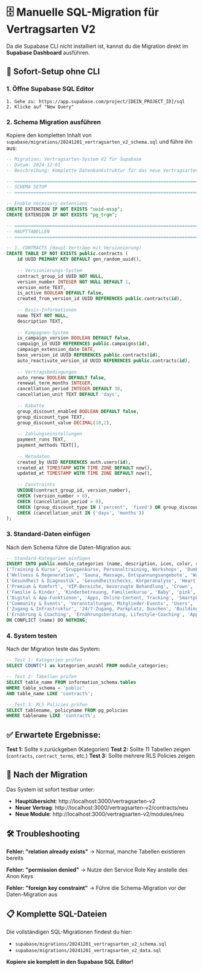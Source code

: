 # 🗄️ Manuelle SQL-Migration für Vertragsarten V2

Da die Supabase CLI nicht installiert ist, kannst du die Migration direkt im **Supabase Dashboard** ausführen.

## 🚀 Sofort-Setup ohne CLI

### 1. Öffne Supabase SQL Editor
```
1. Gehe zu: https://app.supabase.com/project/[DEIN_PROJECT_ID]/sql
2. Klicke auf "New Query"
```

### 2. Schema Migration ausführen
Kopiere den kompletten Inhalt von `supabase/migrations/20241201_vertragsarten_v2_schema.sql` und führe ihn aus:

```sql
-- Migration: Vertragsarten-System V2 für Supabase
-- Datum: 2024-12-01
-- Beschreibung: Komplette Datenbankstruktur für das neue Vertragsarten-System

-- ============================================================================
-- SCHEMA SETUP
-- ============================================================================

-- Enable necessary extensions
CREATE EXTENSION IF NOT EXISTS "uuid-ossp";
CREATE EXTENSION IF NOT EXISTS "pg_trgm";

-- ============================================================================
-- HAUPTTABELLEN
-- ============================================================================

-- 1. CONTRACTS (Haupt-Verträge mit Versionierung)
CREATE TABLE IF NOT EXISTS public.contracts (
    id UUID PRIMARY KEY DEFAULT gen_random_uuid(),
    
    -- Versionierungs-System
    contract_group_id UUID NOT NULL,
    version_number INTEGER NOT NULL DEFAULT 1,
    version_note TEXT,
    is_active BOOLEAN DEFAULT false,
    created_from_version_id UUID REFERENCES public.contracts(id),
    
    -- Basis-Informationen
    name TEXT NOT NULL,
    description TEXT,
    
    -- Kampagnen-System
    is_campaign_version BOOLEAN DEFAULT false,
    campaign_id UUID REFERENCES public.campaigns(id),
    campaign_extension_date DATE,
    base_version_id UUID REFERENCES public.contracts(id),
    auto_reactivate_version_id UUID REFERENCES public.contracts(id),
    
    -- Vertragsbedingungen
    auto_renew BOOLEAN DEFAULT false,
    renewal_term_months INTEGER,
    cancellation_period INTEGER DEFAULT 30,
    cancellation_unit TEXT DEFAULT 'days',
    
    -- Rabatte
    group_discount_enabled BOOLEAN DEFAULT false,
    group_discount_type TEXT,
    group_discount_value DECIMAL(10,2),
    
    -- Zahlungseinstellungen
    payment_runs TEXT,
    payment_methods TEXT[],
    
    -- Metadaten
    created_by UUID REFERENCES auth.users(id),
    created_at TIMESTAMP WITH TIME ZONE DEFAULT now(),
    updated_at TIMESTAMP WITH TIME ZONE DEFAULT now(),
    
    -- Constraints
    UNIQUE(contract_group_id, version_number),
    CHECK (version_number > 0),
    CHECK (cancellation_period > 0),
    CHECK (group_discount_type IN ('percent', 'fixed') OR group_discount_type IS NULL),
    CHECK (cancellation_unit IN ('days', 'months'))
);
```

### 3. Standard-Daten einfügen
Nach dem Schema führe die Daten-Migration aus:

```sql
-- Standard-Kategorien einfügen
INSERT INTO public.module_categories (name, description, icon, color, sort_order) VALUES
('Training & Kurse', 'Gruppenkurse, Personaltraining, Workshops', 'Dumbbell', 'blue', 1),
('Wellness & Regeneration', 'Sauna, Massage, Entspannungsangebote', 'Waves', 'teal', 2),
('Gesundheit & Diagnostik', 'Gesundheitschecks, Körperanalyse', 'Heart', 'red', 3),
('Premium & Komfort', 'VIP-Bereiche, bevorzugte Behandlung', 'Crown', 'yellow', 4),
('Familie & Kinder', 'Kinderbetreuung, Familienkurse', 'Baby', 'pink', 5),
('Digital & App-Funktionen', 'Apps, Online-Content, Tracking', 'Smartphone', 'purple', 6),
('Community & Events', 'Veranstaltungen, Mitglieder-Events', 'Users', 'green', 7),
('Zugang & Infrastruktur', '24/7-Zugang, Parkplatz, Duschen', 'Building', 'gray', 8),
('Ernährung & Coaching', 'Ernährungsberatung, Lifestyle-Coaching', 'Apple', 'orange', 9)
ON CONFLICT (name) DO NOTHING;
```

### 4. System testen
Nach der Migration teste das System:

```sql
-- Test 1: Kategorien prüfen
SELECT COUNT(*) as kategorien_anzahl FROM module_categories;

-- Test 2: Tabellen prüfen
SELECT table_name FROM information_schema.tables 
WHERE table_schema = 'public' 
AND table_name LIKE 'contract%';

-- Test 3: RLS Policies prüfen
SELECT tablename, policyname FROM pg_policies 
WHERE tablename LIKE 'contract%';
```

## ✅ Erwartete Ergebnisse:

**Test 1:** Sollte `9` zurückgeben (Kategorien)
**Test 2:** Sollte 11 Tabellen zeigen (`contracts`, `contract_terms`, etc.)
**Test 3:** Sollte mehrere RLS Policies zeigen

## 🎯 Nach der Migration

Das System ist sofort testbar unter:
- **Hauptübersicht**: http://localhost:3000/vertragsarten-v2
- **Neuer Vertrag**: http://localhost:3000/vertragsarten-v2/contracts/neu
- **Neue Module**: http://localhost:3000/vertragsarten-v2/modules/neu

## 🛠️ Troubleshooting

**Fehler: "relation already exists"**
→ Normal, manche Tabellen existieren bereits

**Fehler: "permission denied"**
→ Nutze den Service Role Key anstelle des Anon Keys

**Fehler: "foreign key constraint"**
→ Führe die Schema-Migration vor der Daten-Migration aus

## 📋 Komplette SQL-Dateien

Die vollständigen SQL-Migrationen findest du hier:
- `supabase/migrations/20241201_vertragsarten_v2_schema.sql`
- `supabase/migrations/20241201_vertragsarten_v2_data.sql`

**Kopiere sie komplett in den Supabase SQL Editor!**